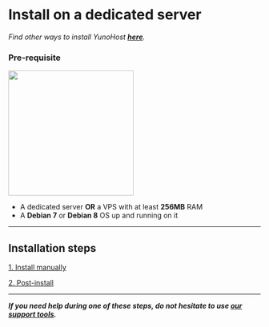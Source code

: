 # Install on a dedicated server

*Find other ways to install YunoHost **[here](/install)**.*

### Pre-requisite

<img src="https://yunohost.org/images/vps.png" width=250>

* A dedicated server **OR** a VPS with at least **256MB** RAM
* A **Debian 7** or **Debian 8** OS up and running on it

---

## Installation steps

<a class="btn btn-lg btn-default" href="/install_manually">1. Install manually</a>

<a class="btn btn-lg btn-default" href="/postinstall">2. Post-install</a>

---

***If you need help during one of these steps, do not hesitate to use [our support tools](/support).***